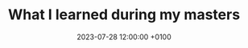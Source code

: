 ---
layout: post
title:  "What I learned during my masters"
date:   2023-07-28 12:00:00 +0100
categories: career education 
short_intro: "During a master degree you take a few subjects and usually you are focused on a particular project. Beyond studying mathematical modeling and experiment planning, the main thing I learned was to use the scientifc method."
---